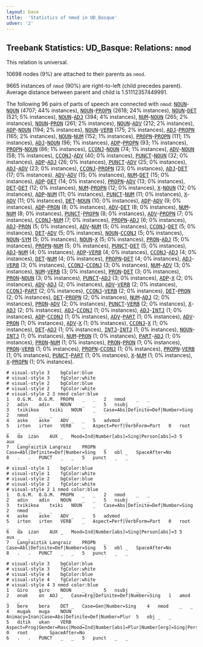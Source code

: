 ```yaml
---
layout: base
title:  'Statistics of nmod in UD_Basque'
udver: '2'
---
```


## Treebank Statistics: UD_Basque: Relations: `nmod`

This relation is universal.

10698 nodes (9%) are attached to their parents as `nmod`.

9665 instances of `nmod` (90%) are right-to-left (child precedes parent).
Average distance between parent and child is 1.51112357449991.

The following 96 pairs of parts of speech are connected with `nmod`: <tt><a href="eu-pos-NOUN.html">NOUN</a></tt>-<tt><a href="eu-pos-NOUN.html">NOUN</a></tt> (4707; 44% instances), <tt><a href="eu-pos-NOUN.html">NOUN</a></tt>-<tt><a href="eu-pos-PROPN.html">PROPN</a></tt> (2618; 24% instances), <tt><a href="eu-pos-NOUN.html">NOUN</a></tt>-<tt><a href="eu-pos-DET.html">DET</a></tt> (521; 5% instances), <tt><a href="eu-pos-NOUN.html">NOUN</a></tt>-<tt><a href="eu-pos-ADJ.html">ADJ</a></tt> (394; 4% instances), <tt><a href="eu-pos-NUM.html">NUM</a></tt>-<tt><a href="eu-pos-NOUN.html">NOUN</a></tt> (265; 2% instances), <tt><a href="eu-pos-NOUN.html">NOUN</a></tt>-<tt><a href="eu-pos-PRON.html">PRON</a></tt> (261; 2% instances), <tt><a href="eu-pos-NOUN.html">NOUN</a></tt>-<tt><a href="eu-pos-ADV.html">ADV</a></tt> (212; 2% instances), <tt><a href="eu-pos-ADP.html">ADP</a></tt>-<tt><a href="eu-pos-NOUN.html">NOUN</a></tt> (194; 2% instances), <tt><a href="eu-pos-NOUN.html">NOUN</a></tt>-<tt><a href="eu-pos-VERB.html">VERB</a></tt> (175; 2% instances), <tt><a href="eu-pos-ADJ.html">ADJ</a></tt>-<tt><a href="eu-pos-PROPN.html">PROPN</a></tt> (165; 2% instances), <tt><a href="eu-pos-NOUN.html">NOUN</a></tt>-<tt><a href="eu-pos-NUM.html">NUM</a></tt> (152; 1% instances), <tt><a href="eu-pos-PROPN.html">PROPN</a></tt>-<tt><a href="eu-pos-PROPN.html">PROPN</a></tt> (111; 1% instances), <tt><a href="eu-pos-ADJ.html">ADJ</a></tt>-<tt><a href="eu-pos-NOUN.html">NOUN</a></tt> (96; 1% instances), <tt><a href="eu-pos-ADP.html">ADP</a></tt>-<tt><a href="eu-pos-PROPN.html">PROPN</a></tt> (93; 1% instances), <tt><a href="eu-pos-PROPN.html">PROPN</a></tt>-<tt><a href="eu-pos-NOUN.html">NOUN</a></tt> (86; 1% instances), <tt><a href="eu-pos-CCONJ.html">CCONJ</a></tt>-<tt><a href="eu-pos-NOUN.html">NOUN</a></tt> (74; 1% instances), <tt><a href="eu-pos-ADV.html">ADV</a></tt>-<tt><a href="eu-pos-NOUN.html">NOUN</a></tt> (58; 1% instances), <tt><a href="eu-pos-CCONJ.html">CCONJ</a></tt>-<tt><a href="eu-pos-ADV.html">ADV</a></tt> (40; 0% instances), <tt><a href="eu-pos-PUNCT.html">PUNCT</a></tt>-<tt><a href="eu-pos-NOUN.html">NOUN</a></tt> (32; 0% instances), <tt><a href="eu-pos-ADP.html">ADP</a></tt>-<tt><a href="eu-pos-ADJ.html">ADJ</a></tt> (26; 0% instances), <tt><a href="eu-pos-PUNCT.html">PUNCT</a></tt>-<tt><a href="eu-pos-ADV.html">ADV</a></tt> (25; 0% instances), <tt><a href="eu-pos-ADJ.html">ADJ</a></tt>-<tt><a href="eu-pos-ADV.html">ADV</a></tt> (23; 0% instances), <tt><a href="eu-pos-CCONJ.html">CCONJ</a></tt>-<tt><a href="eu-pos-PROPN.html">PROPN</a></tt> (23; 0% instances), <tt><a href="eu-pos-ADJ.html">ADJ</a></tt>-<tt><a href="eu-pos-DET.html">DET</a></tt> (17; 0% instances), <tt><a href="eu-pos-ADV.html">ADV</a></tt>-<tt><a href="eu-pos-ADV.html">ADV</a></tt> (15; 0% instances), <tt><a href="eu-pos-NUM.html">NUM</a></tt>-<tt><a href="eu-pos-DET.html">DET</a></tt> (15; 0% instances), <tt><a href="eu-pos-ADP.html">ADP</a></tt>-<tt><a href="eu-pos-DET.html">DET</a></tt> (14; 0% instances), <tt><a href="eu-pos-PROPN.html">PROPN</a></tt>-<tt><a href="eu-pos-ADV.html">ADV</a></tt> (13; 0% instances), <tt><a href="eu-pos-DET.html">DET</a></tt>-<tt><a href="eu-pos-DET.html">DET</a></tt> (12; 0% instances), <tt><a href="eu-pos-NUM.html">NUM</a></tt>-<tt><a href="eu-pos-PROPN.html">PROPN</a></tt> (12; 0% instances), <tt><a href="eu-pos-X.html">X</a></tt>-<tt><a href="eu-pos-NOUN.html">NOUN</a></tt> (12; 0% instances), <tt><a href="eu-pos-ADP.html">ADP</a></tt>-<tt><a href="eu-pos-NUM.html">NUM</a></tt> (11; 0% instances), <tt><a href="eu-pos-PUNCT.html">PUNCT</a></tt>-<tt><a href="eu-pos-NUM.html">NUM</a></tt> (11; 0% instances), <tt><a href="eu-pos-X.html">X</a></tt>-<tt><a href="eu-pos-ADV.html">ADV</a></tt> (11; 0% instances), <tt><a href="eu-pos-DET.html">DET</a></tt>-<tt><a href="eu-pos-NOUN.html">NOUN</a></tt> (10; 0% instances), <tt><a href="eu-pos-ADP.html">ADP</a></tt>-<tt><a href="eu-pos-ADV.html">ADV</a></tt> (9; 0% instances), <tt><a href="eu-pos-ADP.html">ADP</a></tt>-<tt><a href="eu-pos-PRON.html">PRON</a></tt> (8; 0% instances), <tt><a href="eu-pos-ADV.html">ADV</a></tt>-<tt><a href="eu-pos-DET.html">DET</a></tt> (8; 0% instances), <tt><a href="eu-pos-NUM.html">NUM</a></tt>-<tt><a href="eu-pos-NUM.html">NUM</a></tt> (8; 0% instances), <tt><a href="eu-pos-PUNCT.html">PUNCT</a></tt>-<tt><a href="eu-pos-PROPN.html">PROPN</a></tt> (8; 0% instances), <tt><a href="eu-pos-ADV.html">ADV</a></tt>-<tt><a href="eu-pos-PROPN.html">PROPN</a></tt> (7; 0% instances), <tt><a href="eu-pos-CCONJ.html">CCONJ</a></tt>-<tt><a href="eu-pos-NUM.html">NUM</a></tt> (7; 0% instances), <tt><a href="eu-pos-PROPN.html">PROPN</a></tt>-<tt><a href="eu-pos-ADJ.html">ADJ</a></tt> (6; 0% instances), <tt><a href="eu-pos-ADJ.html">ADJ</a></tt>-<tt><a href="eu-pos-PRON.html">PRON</a></tt> (5; 0% instances), <tt><a href="eu-pos-ADV.html">ADV</a></tt>-<tt><a href="eu-pos-NUM.html">NUM</a></tt> (5; 0% instances), <tt><a href="eu-pos-CCONJ.html">CCONJ</a></tt>-<tt><a href="eu-pos-DET.html">DET</a></tt> (5; 0% instances), <tt><a href="eu-pos-DET.html">DET</a></tt>-<tt><a href="eu-pos-ADV.html">ADV</a></tt> (5; 0% instances), <tt><a href="eu-pos-NOUN.html">NOUN</a></tt>-<tt><a href="eu-pos-CCONJ.html">CCONJ</a></tt> (5; 0% instances), <tt><a href="eu-pos-NOUN.html">NOUN</a></tt>-<tt><a href="eu-pos-SYM.html">SYM</a></tt> (5; 0% instances), <tt><a href="eu-pos-NOUN.html">NOUN</a></tt>-<tt><a href="eu-pos-X.html">X</a></tt> (5; 0% instances), <tt><a href="eu-pos-PRON.html">PRON</a></tt>-<tt><a href="eu-pos-ADJ.html">ADJ</a></tt> (5; 0% instances), <tt><a href="eu-pos-PROPN.html">PROPN</a></tt>-<tt><a href="eu-pos-NUM.html">NUM</a></tt> (5; 0% instances), <tt><a href="eu-pos-PUNCT.html">PUNCT</a></tt>-<tt><a href="eu-pos-DET.html">DET</a></tt> (5; 0% instances), <tt><a href="eu-pos-ADJ.html">ADJ</a></tt>-<tt><a href="eu-pos-NUM.html">NUM</a></tt> (4; 0% instances), <tt><a href="eu-pos-ADP.html">ADP</a></tt>-<tt><a href="eu-pos-VERB.html">VERB</a></tt> (4; 0% instances), <tt><a href="eu-pos-CCONJ.html">CCONJ</a></tt>-<tt><a href="eu-pos-ADJ.html">ADJ</a></tt> (4; 0% instances), <tt><a href="eu-pos-DET.html">DET</a></tt>-<tt><a href="eu-pos-NUM.html">NUM</a></tt> (4; 0% instances), <tt><a href="eu-pos-PROPN.html">PROPN</a></tt>-<tt><a href="eu-pos-DET.html">DET</a></tt> (4; 0% instances), <tt><a href="eu-pos-ADJ.html">ADJ</a></tt>-<tt><a href="eu-pos-VERB.html">VERB</a></tt> (3; 0% instances), <tt><a href="eu-pos-CCONJ.html">CCONJ</a></tt>-<tt><a href="eu-pos-CCONJ.html">CCONJ</a></tt> (3; 0% instances), <tt><a href="eu-pos-NUM.html">NUM</a></tt>-<tt><a href="eu-pos-ADV.html">ADV</a></tt> (3; 0% instances), <tt><a href="eu-pos-NUM.html">NUM</a></tt>-<tt><a href="eu-pos-VERB.html">VERB</a></tt> (3; 0% instances), <tt><a href="eu-pos-PRON.html">PRON</a></tt>-<tt><a href="eu-pos-DET.html">DET</a></tt> (3; 0% instances), <tt><a href="eu-pos-PRON.html">PRON</a></tt>-<tt><a href="eu-pos-NOUN.html">NOUN</a></tt> (3; 0% instances), <tt><a href="eu-pos-PUNCT.html">PUNCT</a></tt>-<tt><a href="eu-pos-ADJ.html">ADJ</a></tt> (3; 0% instances), <tt><a href="eu-pos-ADP.html">ADP</a></tt>-<tt><a href="eu-pos-X.html">X</a></tt> (2; 0% instances), <tt><a href="eu-pos-ADV.html">ADV</a></tt>-<tt><a href="eu-pos-ADJ.html">ADJ</a></tt> (2; 0% instances), <tt><a href="eu-pos-ADV.html">ADV</a></tt>-<tt><a href="eu-pos-VERB.html">VERB</a></tt> (2; 0% instances), <tt><a href="eu-pos-CCONJ.html">CCONJ</a></tt>-<tt><a href="eu-pos-PART.html">PART</a></tt> (2; 0% instances), <tt><a href="eu-pos-CCONJ.html">CCONJ</a></tt>-<tt><a href="eu-pos-VERB.html">VERB</a></tt> (2; 0% instances), <tt><a href="eu-pos-DET.html">DET</a></tt>-<tt><a href="eu-pos-PRON.html">PRON</a></tt> (2; 0% instances), <tt><a href="eu-pos-DET.html">DET</a></tt>-<tt><a href="eu-pos-PROPN.html">PROPN</a></tt> (2; 0% instances), <tt><a href="eu-pos-NUM.html">NUM</a></tt>-<tt><a href="eu-pos-ADJ.html">ADJ</a></tt> (2; 0% instances), <tt><a href="eu-pos-PRON.html">PRON</a></tt>-<tt><a href="eu-pos-ADV.html">ADV</a></tt> (2; 0% instances), <tt><a href="eu-pos-PUNCT.html">PUNCT</a></tt>-<tt><a href="eu-pos-VERB.html">VERB</a></tt> (2; 0% instances), <tt><a href="eu-pos-X.html">X</a></tt>-<tt><a href="eu-pos-ADJ.html">ADJ</a></tt> (2; 0% instances), <tt><a href="eu-pos-ADJ.html">ADJ</a></tt>-<tt><a href="eu-pos-CCONJ.html">CCONJ</a></tt> (1; 0% instances), <tt><a href="eu-pos-ADJ.html">ADJ</a></tt>-<tt><a href="eu-pos-INTJ.html">INTJ</a></tt> (1; 0% instances), <tt><a href="eu-pos-ADP.html">ADP</a></tt>-<tt><a href="eu-pos-CCONJ.html">CCONJ</a></tt> (1; 0% instances), <tt><a href="eu-pos-ADV.html">ADV</a></tt>-<tt><a href="eu-pos-PART.html">PART</a></tt> (1; 0% instances), <tt><a href="eu-pos-ADV.html">ADV</a></tt>-<tt><a href="eu-pos-PRON.html">PRON</a></tt> (1; 0% instances), <tt><a href="eu-pos-ADV.html">ADV</a></tt>-<tt><a href="eu-pos-X.html">X</a></tt> (1; 0% instances), <tt><a href="eu-pos-CCONJ.html">CCONJ</a></tt>-<tt><a href="eu-pos-X.html">X</a></tt> (1; 0% instances), <tt><a href="eu-pos-DET.html">DET</a></tt>-<tt><a href="eu-pos-ADJ.html">ADJ</a></tt> (1; 0% instances), <tt><a href="eu-pos-INTJ.html">INTJ</a></tt>-<tt><a href="eu-pos-INTJ.html">INTJ</a></tt> (1; 0% instances), <tt><a href="eu-pos-NOUN.html">NOUN</a></tt>-<tt><a href="eu-pos-INTJ.html">INTJ</a></tt> (1; 0% instances), <tt><a href="eu-pos-NUM.html">NUM</a></tt>-<tt><a href="eu-pos-PRON.html">PRON</a></tt> (1; 0% instances), <tt><a href="eu-pos-PART.html">PART</a></tt>-<tt><a href="eu-pos-ADJ.html">ADJ</a></tt> (1; 0% instances), <tt><a href="eu-pos-PRON.html">PRON</a></tt>-<tt><a href="eu-pos-NUM.html">NUM</a></tt> (1; 0% instances), <tt><a href="eu-pos-PRON.html">PRON</a></tt>-<tt><a href="eu-pos-PRON.html">PRON</a></tt> (1; 0% instances), <tt><a href="eu-pos-PRON.html">PRON</a></tt>-<tt><a href="eu-pos-VERB.html">VERB</a></tt> (1; 0% instances), <tt><a href="eu-pos-PROPN.html">PROPN</a></tt>-<tt><a href="eu-pos-CCONJ.html">CCONJ</a></tt> (1; 0% instances), <tt><a href="eu-pos-PROPN.html">PROPN</a></tt>-<tt><a href="eu-pos-VERB.html">VERB</a></tt> (1; 0% instances), <tt><a href="eu-pos-PUNCT.html">PUNCT</a></tt>-<tt><a href="eu-pos-PART.html">PART</a></tt> (1; 0% instances), <tt><a href="eu-pos-X.html">X</a></tt>-<tt><a href="eu-pos-NUM.html">NUM</a></tt> (1; 0% instances), <tt><a href="eu-pos-X.html">X</a></tt>-<tt><a href="eu-pos-PROPN.html">PROPN</a></tt> (1; 0% instances).


~~~ conllu
# visual-style 3	bgColor:blue
# visual-style 3	fgColor:white
# visual-style 2	bgColor:blue
# visual-style 2	fgColor:white
# visual-style 2 3 nmod	color:blue
1	O.G.M.	O.G.M.	PROPN	_	_	2	nmod	_	_
2	adin	adin	NOUN	_	_	5	nsubj	_	_
3	txikikoa	txiki	NOUN	_	Case=Abs|Definite=Def|Number=Sing	2	nmod	_	_
4	aske	aske	ADV	_	_	5	advmod	_	_
5	irten	irten	VERB	_	Aspect=Perf|VerbForm=Part	0	root	_	_
6	da	izan	AUX	_	Mood=Ind|Number[abs]=Sing|Person[abs]=3	5	aux	_	_
7	Langraiztik	Langraiz	PROPN	_	Case=Abl|Definite=Def|Number=Sing	5	obl	_	SpaceAfter=No
8	.	.	PUNCT	_	_	5	punct	_	_

~~~


~~~ conllu
# visual-style 1	bgColor:blue
# visual-style 1	fgColor:white
# visual-style 2	bgColor:blue
# visual-style 2	fgColor:white
# visual-style 2 1 nmod	color:blue
1	O.G.M.	O.G.M.	PROPN	_	_	2	nmod	_	_
2	adin	adin	NOUN	_	_	5	nsubj	_	_
3	txikikoa	txiki	NOUN	_	Case=Abs|Definite=Def|Number=Sing	2	nmod	_	_
4	aske	aske	ADV	_	_	5	advmod	_	_
5	irten	irten	VERB	_	Aspect=Perf|VerbForm=Part	0	root	_	_
6	da	izan	AUX	_	Mood=Ind|Number[abs]=Sing|Person[abs]=3	5	aux	_	_
7	Langraiztik	Langraiz	PROPN	_	Case=Abl|Definite=Def|Number=Sing	5	obl	_	SpaceAfter=No
8	.	.	PUNCT	_	_	5	punct	_	_

~~~


~~~ conllu
# visual-style 3	bgColor:blue
# visual-style 3	fgColor:white
# visual-style 4	bgColor:blue
# visual-style 4	fgColor:white
# visual-style 4 3 nmod	color:blue
1	Giro	giro	NOUN	_	_	5	nsubj	_	_
2	onak	on	ADJ	_	Case=Erg|Definite=Def|Number=Sing	1	amod	_	_
3	bere	bera	DET	_	Case=Gen|Number=Sing	4	nmod	_	_
4	mugak	muga	NOUN	_	Animacy=Inan|Case=Abs|Definite=Def|Number=Plur	5	obj	_	_
5	ditik	ukan	VERB	_	Aspect=Prog|Gender=Masc|Mood=Ind|Number[abs]=Plur|Number[erg]=Sing|Person[abs]=3|Person[erg]=3|Polite=Infm	0	root	_	SpaceAfter=No
6	.	.	PUNCT	_	_	5	punct	_	_

~~~


